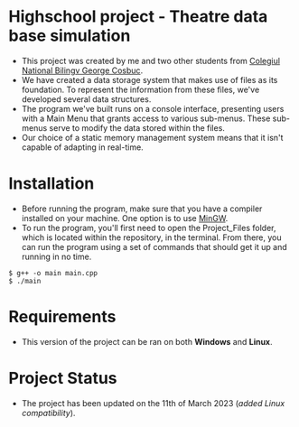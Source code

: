 # Highschool project - Theatre data base simulation
- This project was created by me and two other students from [Colegiul National Bilingv George Cosbuc](http://cosbucbilingv.ro/). 
- We have created a data storage system that makes use of files as its foundation. To represent the information from these files, we've developed several data structures.
- The program we've built runs on a console interface, presenting users with a Main Menu that grants access to various sub-menus. These sub-menus serve to modify the data stored within the files.
- Our choice of a static memory management system means that it isn't capable of adapting in real-time.
# Installation
- Before running the program, make sure that you have a compiler installed on your machine. One option is to use [MinGW](https://www.mingw-w64.org/downloads/).
- To run the program, you'll first need to open the Project_Files folder, which is located within the repository, in the terminal. From there, you can run the program using a set of commands that should get it up and running in no time.
~~~
$ g++ -o main main.cpp
$ ./main
~~~
# Requirements
- This version of the project can be ran on both **Windows** and **Linux**.

# Project Status
- The project has been updated on the 11th of March 2023 (*added Linux compatibility*).